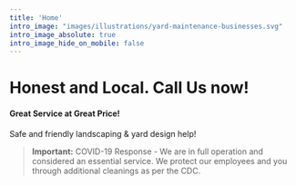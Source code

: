 ```yaml
---
title: 'Home'
intro_image: "images/illustrations/yard-maintenance-businesses.svg"
intro_image_absolute: true
intro_image_hide_on_mobile: false
---
```


# Honest and Local. Call Us now! 
#### Great Service at Great Price!

Safe and friendly landscaping & yard design help!
> **Important:** COVID-19 Response - We are in full operation and considered an essential service. We protect our employees and you through additional cleanings as per the CDC.

